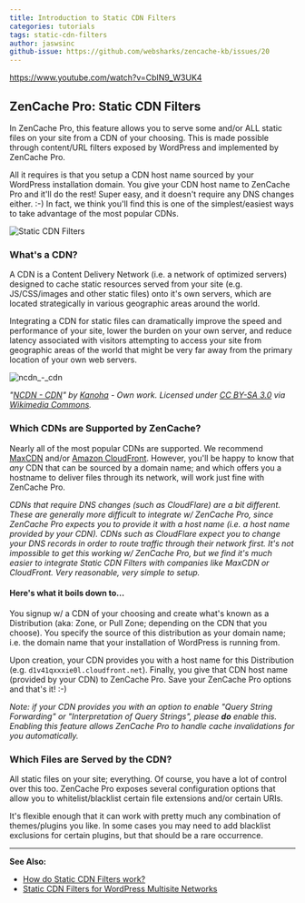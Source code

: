 ```yaml
---
title: Introduction to Static CDN Filters
categories: tutorials
tags: static-cdn-filters
author: jaswsinc
github-issue: https://github.com/websharks/zencache-kb/issues/20
---
```


https://www.youtube.com/watch?v=CbIN9_W3UK4

## ZenCache Pro: Static CDN Filters

In ZenCache Pro, this feature allows you to serve some and/or ALL static files on your site from a CDN of your choosing. This is made possible through content/URL filters exposed by WordPress and implemented by ZenCache Pro. 

All it requires is that you setup a CDN host name sourced by your WordPress installation domain. You give your CDN host name to ZenCache Pro and it'll do the rest! Super easy, and it doesn't require any DNS changes either. :-) In fact, we think you'll find this is one of the simplest/easiest ways to take advantage of the most popular CDNs.

![Static CDN Filters](http://cdn.websharks-inc.com/zencache/uploads/2015/02/static-cdn-filters.png)

### What's a CDN? 

A CDN is a Content Delivery Network (i.e. a network of optimized servers) designed to cache static resources served from your site (e.g. JS/CSS/images and other static files) onto it's own servers, which are located strategically in various geographic areas around the world. 

Integrating a CDN for static files can dramatically improve the speed and performance of your site, lower the burden on your own server, and reduce latency associated with visitors attempting to access your site from geographic areas of the world that might be very far away from the primary location of your own web servers.

![ncdn_-_cdn](http://cdn.websharks-inc.com/zencache/uploads/2015/02/ncdn-cdn.png)

_"[NCDN - CDN](https://commons.wikimedia.org/wiki/File:NCDN_-_CDN.png#mediaviewer/File:NCDN_-_CDN.png)" by [Kanoha](https://commons.wikimedia.org/w/index.php?title=User:Kanoha&amp;action=edit&amp;redlink=1) - Own work. Licensed under [CC BY-SA 3.0](http://creativecommons.org/licenses/by-sa/3.0) via [Wikimedia Commons](https://commons.wikimedia.org/wiki/)._

### Which CDNs are Supported by ZenCache?

Nearly all of the most popular CDNs are supported. We recommend [MaxCDN](https://www.maxcdn.com/websharks/) and/or [Amazon CloudFront](http://aws.amazon.com/cloudfront/). However, you'll be happy to know that *any* CDN that can be sourced by a domain name; and which offers you a hostname to deliver files through its network, will work just fine with ZenCache Pro.

_CDNs that require DNS changes (such as CloudFlare) are a bit different. These are generally more difficult to integrate w/ ZenCache Pro, since ZenCache Pro expects you to provide it with a host name (i.e. a host name provided by your CDN). CDNs such as CloudFlare expect you to change your DNS records in order to route traffic through their network first. It's not impossible to get this working w/ ZenCache Pro, but we find it's much easier to integrate Static CDN Filters with companies like MaxCDN or CloudFront. Very reasonable, very simple to setup._

#### Here's what it boils down to...

You signup w/ a CDN of your choosing and create what's known as a Distribution (aka: Zone, or Pull Zone; depending on the CDN that you choose). You specify the source of this distribution as your domain name; i.e. the domain name that your installation of WordPress is running from.

Upon creation, your CDN provides you with a host name for this Distribution (e.g. `d1v41qxxxie0l.cloudfront.net`). Finally, you give that CDN host name (provided by your CDN) to ZenCache Pro. Save your ZenCache Pro options and that's it! :-)

_Note: if your CDN provides you with an option to enable "Query String Forwarding" or "Interpretation of Query Strings", please **do** enable this. Enabling this feature allows ZenCache Pro to handle cache invalidations for you automatically._

### Which Files are Served by the CDN?

All static files on your site; everything. Of course, you have a lot of control over this too. ZenCache Pro exposes several configuration options that allow you to whitelist/blacklist certain file extensions and/or certain URIs.

It's flexible enough that it can work with pretty much any combination of themes/plugins you like. In some cases you may need to add blacklist exclusions for certain plugins, but that should be a rare occurrence.

---

**See Also:**

- [How do Static CDN Filters work?](http://zencache.com/kb-article/how-do-static-cdn-filters-work/)
- [Static CDN Filters for WordPress Multisite Networks](http://zencache.com/kb-article/static-cdn-filters-for-wordpress-multisite-networks/)
